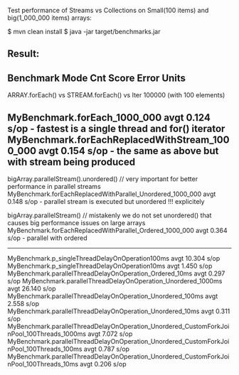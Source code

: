 Test performance of Streams vs Collections on Small(100 items) and big(1_000_000 items) arrays:


$ mvn clean install
$ java -jar target/benchmarks.jar

Result:
-------

Benchmark                                                                                  Mode  Cnt   Score   Error  Units
---------------------------------------------------------------------------------------------------------------------------
ARRAY.forEach() vs STREAM.forEach() vs Iter 100000 (with 100 elements)

MyBenchmark.forEach_1000_000                                                               avgt        0.124           s/op - fastest is a single thread and for() iterator
MyBenchmark.forEachReplacedWithStream_1000_000                                             avgt        0.154           s/op - the same as above but with stream being produced
---------------------------------------------------------------------------------------------------------------------------

bigArray.parallelStream().unordered() // very important for better performance in parallel streams
MyBenchmark.forEachReplacedWithParallel_Unordered_1000_000                                 avgt        0.148           s/op - parallel stream is executed but unordered !!! explicitely

bigArray.parallelStream() // mistakenly we do not set unordered() that causes big performance issues on large arrays
MyBenchmark.forEachReplacedWithParallel_Ordered_1000_000                                   avgt        0.364           s/op - parallel with ordered 

---------------------------------------------------------------------------------------------------------------------------
MyBenchmark.p_singleThreadDelayOnOperation100ms                                            avgt       10.304           s/op
MyBenchmark.p_singleThreadDelayOnOperation10ms                                             avgt        1.450           s/op
MyBenchmark.parallelThreadDelayOnOperation_Ordered_10ms                                    avgt        0.297           s/op
MyBenchmark.parallelThreadDelayOnOperation_Unordered_1000ms                                avgt       26.140           s/op
MyBenchmark.parallelThreadDelayOnOperation_Unordered_100ms                                 avgt        2.558           s/op
MyBenchmark.parallelThreadDelayOnOperation_Unordered_10ms                                  avgt        0.311           s/op
MyBenchmark.parallelThreadDelayOnOperation_Unordered_CustomForkJoinPool_100Threads_1000ms  avgt        7.072           s/op
MyBenchmark.parallelThreadDelayOnOperation_Unordered_CustomForkJoinPool_100Threads_100ms   avgt        0.787           s/op
MyBenchmark.parallelThreadDelayOnOperation_Unordered_CustomForkJoinPool_100Threads_10ms    avgt        0.206           s/op
